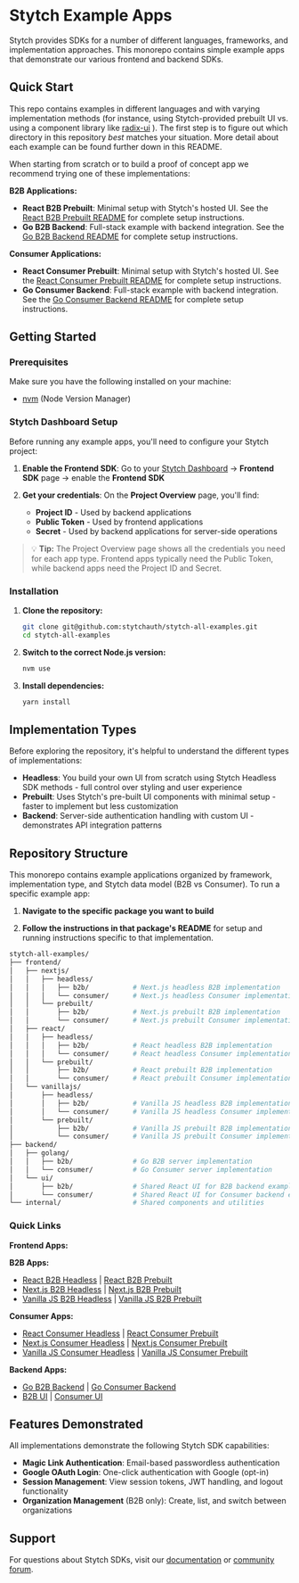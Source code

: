 # Stytch Example Apps

Stytch provides SDKs for a number of different languages, frameworks, and implementation approaches. This monorepo contains simple example apps that demonstrate our various frontend and backend SDKs.

## Quick Start

This repo contains examples in different languages and with varying implementation methods (for instance, using Stytch-provided prebuilt UI vs. using a component library like [radix-ui](https://www.radix-ui.com/) ). The first step is to figure out which directory in this repository *best* matches your situation. More detail about each example can be found further down in this README.

When starting from scratch or to build a proof of concept app we recommend trying one of these implementations:

**B2B Applications:**

- **React B2B Prebuilt**: Minimal setup with Stytch's hosted UI. See the [React B2B Prebuilt README](frontend/react/prebuilt/b2b/README.md) for complete setup instructions.
- **Go B2B Backend**: Full-stack example with backend integration. See the [Go B2B Backend README](backend/golang/b2b/README.md) for complete setup instructions.

**Consumer Applications:**

- **React Consumer Prebuilt**: Minimal setup with Stytch's hosted UI. See the [React Consumer Prebuilt README](frontend/react/prebuilt/consumer/README.md) for complete setup instructions.
- **Go Consumer Backend**: Full-stack example with backend integration. See the [Go Consumer Backend README](backend/golang/consumer/README.md) for complete setup instructions.

## Getting Started

### Prerequisites

Make sure you have the following installed on your machine:

- [nvm](https://github.com/nvm-sh/nvm?tab=readme-ov-file#installing-and-updating) (Node Version Manager)

### Stytch Dashboard Setup

Before running any example apps, you'll need to configure your Stytch project:

1. **Enable the Frontend SDK**: Go to your [Stytch Dashboard](https://stytch.com/dashboard) → **Frontend SDK** page → enable the **Frontend SDK**

2. **Get your credentials**: On the **Project Overview** page, you'll find:
   - **Project ID** - Used by backend applications
   - **Public Token** - Used by frontend applications
   - **Secret** - Used by backend applications for server-side operations

> 💡 **Tip:** The Project Overview page shows all the credentials you need for each app type. Frontend apps typically need the Public Token, while backend apps need the Project ID and Secret.

### Installation

1. **Clone the repository:**

   ```bash
   git clone git@github.com:stytchauth/stytch-all-examples.git
   cd stytch-all-examples
   ```

2. **Switch to the correct Node.js version:**

   ```bash
   nvm use
   ```

3. **Install dependencies:**
   ```bash
   yarn install
   ```

## Implementation Types

Before exploring the repository, it's helpful to understand the different types of implementations:

- **Headless**: You build your own UI from scratch using Stytch Headless SDK methods - full control over styling and user experience
- **Prebuilt**: Uses Stytch's pre-built UI components with minimal setup - faster to implement but less customization
- **Backend**: Server-side authentication handling with custom UI - demonstrates API integration patterns

## Repository Structure

This monorepo contains example applications organized by framework, implementation type, and Stytch data model (B2B vs Consumer). To run a specific example app:

1. **Navigate to the specific package you want to build**

2. **Follow the instructions in that package's README** for setup and running instructions specific to that implementation.

```bash
stytch-all-examples/
├── frontend/
│   ├── nextjs/
│   │   ├── headless/
│   │   │   ├── b2b/           # Next.js headless B2B implementation
│   │   │   └── consumer/      # Next.js headless Consumer implementation
│   │   └── prebuilt/
│   │       ├── b2b/           # Next.js prebuilt B2B implementation
│   │       └── consumer/      # Next.js prebuilt Consumer implementation
│   ├── react/
│   │   ├── headless/
│   │   │   ├── b2b/           # React headless B2B implementation
│   │   │   └── consumer/      # React headless Consumer implementation
│   │   └── prebuilt/
│   │       ├── b2b/           # React prebuilt B2B implementation
│   │       └── consumer/      # React prebuilt Consumer implementation
│   └── vanillajs/
│       ├── headless/
│       │   ├── b2b/           # Vanilla JS headless B2B implementation
│       │   └── consumer/      # Vanilla JS headless Consumer implementation
│       └── prebuilt/
│           ├── b2b/           # Vanilla JS prebuilt B2B implementation
│           └── consumer/      # Vanilla JS prebuilt Consumer implementation
├── backend/
│   ├── golang/
│   │   ├── b2b/               # Go B2B server implementation
│   │   └── consumer/          # Go Consumer server implementation
│   └── ui/
│       ├── b2b/               # Shared React UI for B2B backend examples
│       └── consumer/          # Shared React UI for Consumer backend examples
└── internal/                  # Shared components and utilities
```

### Quick Links

**Frontend Apps:**

**B2B Apps:**

- [React B2B Headless](frontend/react/headless/b2b/) | [React B2B Prebuilt](frontend/react/prebuilt/b2b/)
- [Next.js B2B Headless](frontend/nextjs/headless/b2b/) | [Next.js B2B Prebuilt](frontend/nextjs/prebuilt/b2b/)
- [Vanilla JS B2B Headless](frontend/vanillajs/headless/b2b/) | [Vanilla JS B2B Prebuilt](frontend/vanillajs/prebuilt/b2b/)

**Consumer Apps:**

- [React Consumer Headless](frontend/react/headless/consumer/) | [React Consumer Prebuilt](frontend/react/prebuilt/consumer/)
- [Next.js Consumer Headless](frontend/nextjs/headless/consumer/) | [Next.js Consumer Prebuilt](frontend/nextjs/prebuilt/consumer/)
- [Vanilla JS Consumer Headless](frontend/vanillajs/headless/consumer/) | [Vanilla JS Consumer Prebuilt](frontend/vanillajs/prebuilt/consumer/)

**Backend Apps:**

- [Go B2B Backend](backend/golang/b2b/) | [Go Consumer Backend](backend/golang/consumer/)
- [B2B UI](backend/ui/b2b/) | [Consumer UI](backend/ui/consumer/)

## Features Demonstrated

All implementations demonstrate the following Stytch SDK capabilities:

- **Magic Link Authentication**: Email-based passwordless authentication
- **Google OAuth Login**: One-click authentication with Google (opt-in)
- **Session Management**: View session tokens, JWT handling, and logout functionality
- **Organization Management** (B2B only): Create, list, and switch between organizations



## Support

For questions about Stytch SDKs, visit our [documentation](https://stytch.com/docs) or [community forum](https://community.stytch.com/).
